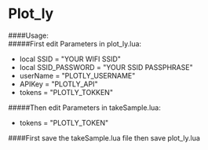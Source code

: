 # Plot_ly  
####Usage:  
#####First edit Parameters in plot_ly.lua:  
+ local SSID = "YOUR WIFI SSID" 
+ local SSID_PASSWORD = "YOUR SSID PASSPHRASE" 
+ userName = "PLOTLY_USERNAME" 
+ APIKey = "PLOTLY_API" 
+ tokens = "PLOTLY_TOKKEN" 

#####Then edit Parameters in takeSample.lua:  
+ tokens = "PLOTLY_TOKEN" 

####First save the takeSample.lua file then save plot_ly.lua

